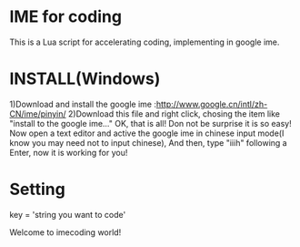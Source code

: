 IME for coding
==============

This is a Lua script for accelerating coding, implementing in google ime.

INSTALL(Windows)
===============

1)Download and install the google ime :http://www.google.cn/intl/zh-CN/ime/pinyin/
2)Download this file and right click, chosing the item like "install to the google ime..."
OK, that is all! Don not be surprise it is so easy!
Now open a text editor and active the google ime in chinese input mode(I know you may need not to input chinese),
And then, type "iiih" following a Enter, now it is working for you!

Setting
=======

key = 'string you want to code'

Welcome to imecoding world!